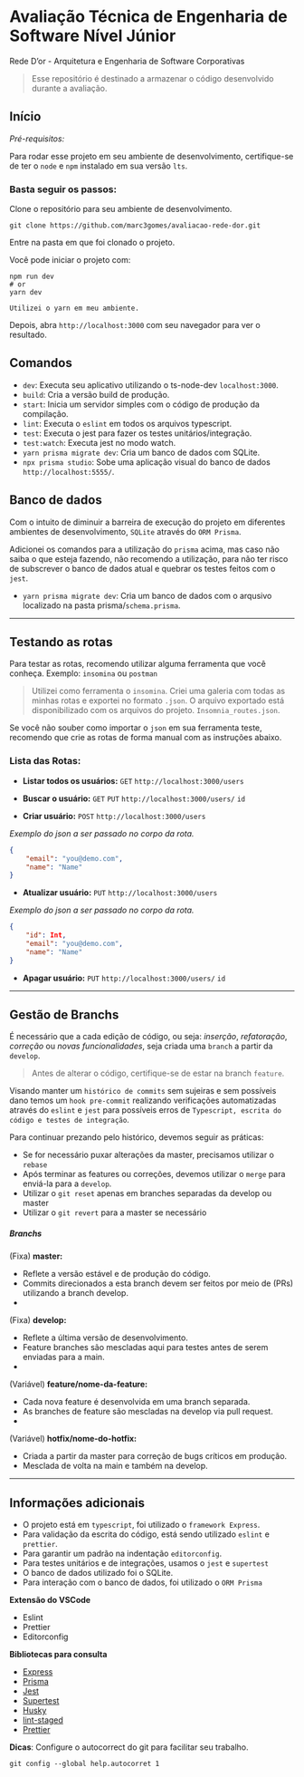 # Avaliação Técnica de Engenharia de Software Nível Júnior

Rede D’or - Arquitetura e Engenharia de Software Corporativas

> Esse repositório é destinado a armazenar o código desenvolvido durante a avaliação.


## Início

*Pré-requisitos:*

Para rodar esse projeto em seu ambiente de desenvolvimento, certifique-se de ter o `node` e `npm` instalado em sua versão `lts`.


### Basta seguir os passos:

Clone o repositório para seu ambiente de desenvolvimento.

`git clone https://github.com/marc3gomes/avaliacao-rede-dor.git`

Entre na pasta em que foi clonado o projeto.

Você pode iniciar o projeto com:

```
npm run dev
# or
yarn dev

Utilizei o yarn em meu ambiente.
```

Depois, abra `http://localhost:3000` com seu navegador para ver o resultado.


## Comandos

- `dev`: Executa seu aplicativo utilizando o ts-node-dev `localhost:3000`.
- `build`: Cria a versão build de produção.
- `start`: Inicia um servidor simples com o código de produção da compilação.
- `lint`: Executa o `eslint` em todos os arquivos typescript.
- `test`: Executa o jest para fazer os testes unitários/integração.
- `test:watch`: Executa jest no modo watch.
- `yarn prisma migrate dev`: Cria um banco de dados com SQLite.
- `npx prisma studio`:  Sobe uma aplicação visual do banco de dados `http://localhost:5555/`.


## Banco de dados

Com o intuito de diminuir a barreira de execução do projeto em diferentes ambientes de desenvolvimento, `SQLite` através do `ORM Prisma`.

Adicionei os comandos para a utilização do `prisma` acima, mas caso não saiba o que esteja fazendo, não recomendo a utilização, para não ter risco de subscrever o banco de dados atual e quebrar os testes feitos com o `jest`.

- `yarn prisma migrate dev`: Cria um banco de dados com o arqusivo localizado na pasta prisma/`schema.prisma`.

---

## Testando as rotas

Para testar as rotas, recomendo utilizar alguma ferramenta que você conheça. Exemplo: `insomina`  ou `postman`

> Utilizei como ferramenta o `insomina`. Criei uma galeria com todas as minhas rotas e exportei no formato `.json`. O arquivo exportado está disponibilizado com os arquivos do projeto. `Insomnia_routes.json`.

Se você não souber como importar o `json` em sua ferramenta teste, recomendo que crie as rotas de forma manual com as instruções abaixo.

### Lista das Rotas:

- **Listar todos os usuários:** `GET` `http://localhost:3000/users`

- **Buscar o usuário:** `GET` `PUT` `http://localhost:3000/users/` `id`

- **Criar usuário:** `POST` `http://localhost:3000/users`

*Exemplo do json a ser passado no corpo da rota.*

```json
{
	"email": "you@demo.com",
	"name": "Name"
}

```

- **Atualizar usuário:** `PUT` `http://localhost:3000/users`

*Exemplo do json a ser passado no corpo da rota.*

```json
{
	"id": Int,
	"email": "you@demo.com",
	"name": "Name"
}

```

- **Apagar usuário:** `PUT` `http://localhost:3000/users/` `id`

---

## Gestão de Branchs

É necessário que a cada edição de código, ou seja: *inserção*, *refatoração*, *correção* ou *novas funcionalidades*, seja criada uma `branch` a partir da `develop`. 

> Antes de alterar o código, certifique-se de estar na branch `feature`.


Visando manter um `histórico de commits` sem sujeiras e sem possíveis dano temos um `hook pre-commit` realizando verificações automatizadas através do `eslint` e `jest` para possíveis erros de `Typescript, escrita do código e testes de integração`. 

Para continuar prezando pelo histórico, devemos seguir as práticas:

- Se for necessário puxar alterações da master, precisamos utilizar o `rebase`
- Após terminar as features ou correções, devemos utilizar o `merge` para enviá-la para a `develop`.
- Utilizar o `git reset` apenas em branches separadas da develop ou master
- Utilizar o `git revert` para a master se necessário

##### Branchs

(Fixa) **master:**
- Reflete a versão estável e de produção do código.
- Commits direcionados a esta branch devem ser feitos por meio de (PRs) utilizando a branch develop.
- 
(Fixa) **develop:**
- Reflete a última versão de desenvolvimento.
- Feature branches são mescladas aqui para testes antes de serem enviadas para a main.
- 
(Variável) **feature/nome-da-feature:**
- Cada nova feature é desenvolvida em uma branch separada.
- As branches de feature são mescladas na develop via pull request.
- 
(Variável) **hotfix/nome-do-hotfix:**
- Criada a partir da master para correção de bugs críticos em produção.
- Mesclada de volta na main e também na develop.

---

## Informações adicionais
- O projeto está em `typescript`, foi utilizado o `framework Express`.
- Para validação da escrita do código, está sendo utilizado `eslint` e `prettier`.
- Para garantir um padrão na indentação `editorconfig`.
- Para testes unitários e de integrações, usamos o `jest` e `supertest`
- O banco de dados utilizado foi o SQLite.
- Para interação com o banco de dados, foi utilizado o `ORM Prisma`

**Extensão do VSCode**
- Eslint
- Prettier
- Editorconfig

**Bibliotecas para consulta**
- [Express](https://expressjs.com/en/guide/routing.html)
- [Prisma](https://www.prisma.io/docs)
- [Jest](https://jestjs.io/pt-BR/docs/getting-started)
- [Supertest](https://github.com/ladjs/supertest)
- [Husky](https://typicode.github.io/husky/)
- [lint-staged](https://github.com/lint-staged/lint-staged)
- [Prettier](https://prettier.io/docs/en/integrating-with-linters.html)

**Dicas**:
Configure o autocorrect do git para facilitar seu trabalho.

`git config --global help.autocorret 1`